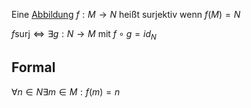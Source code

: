 Eine [Abbildung](Abbildungen.md) $f: M\to N$ heißt surjektiv wenn $f(M) = N$

$f \text{surj} \iff \exists g: N \to M$ mit $f\circ g = id_N$

## Formal
$\forall n \in N \exists m \in M: f(m) = n$